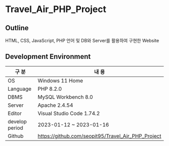 # Travel_Air_PHP_Project

## Outline

HTML, CSS, JavaScript, PHP 언어 및 DB와 Server를 활용하여 구현한 Website

## Development Environment 

| 구 분 | 내 용 |
| --- | --- |
| OS | Windows 11 Home |
| Language | PHP 8.2.0 |
| DBMS | MySQL Workbench 8.0 |
| Server | Apache 2.4.54 |
| Editor | Visual Studio Code 1.74.2 |
| develop period | 2023-01-12 ~ 2023-01-16 |
| Github | https://github.com/seopit95/Travel_Air_PHP_Project |
